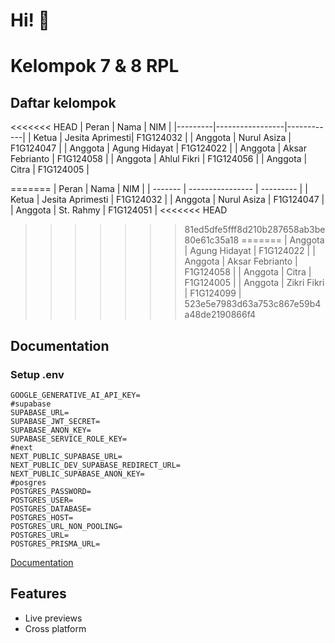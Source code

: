 # Hi! 👋

# Kelompok 7 & 8 RPL

## Daftar kelompok

<<<<<<< HEAD
| Peran   | Nama            | NIM        |
|---------|-----------------|------------|
| Ketua   | Jesita Aprimesti| F1G124032  |
| Anggota | Nurul Asiza     | F1G124047  |
| Anggota | Agung Hidayat   | F1G124022  |
| Anggota | Aksar Febrianto | F1G124058  |
| Anggota | Ahlul Fikri     | F1G124056  |
| Anggota | Citra           | F1G124005  |

=======
| Peran   | Nama             | NIM       |
| ------- | ---------------- | --------- |
| Ketua   | Jesita Aprimesti | F1G124032 |
| Anggota | Nurul Asiza      | F1G124047 |
| Anggota | St. Rahmy        | F1G124051 |
<<<<<<< HEAD
>>>>>>> 81ed5dfe5fff8d210b287658ab3be80e61c35a18
=======
| Anggota | Agung Hidayat    | F1G124022 |
| Anggota | Aksar Febrianto  | F1G124058 |
| Anggota | Citra            | F1G124005 |
| Anggota | Zikri Fikri      | F1G124099 |
>>>>>>> 523e5e7983d63a753c867e59b4a48de2190866f4

## Documentation
### Setup .env
```
GOOGLE_GENERATIVE_AI_API_KEY=
#supabase
SUPABASE_URL=
SUPABASE_JWT_SECRET=
SUPABASE_ANON_KEY=
SUPABASE_SERVICE_ROLE_KEY=
#next
NEXT_PUBLIC_SUPABASE_URL=
NEXT_PUBLIC_DEV_SUPABASE_REDIRECT_URL=
NEXT_PUBLIC_SUPABASE_ANON_KEY=
#posgres
POSTGRES_PASSWORD=
POSTGRES_USER=
POSTGRES_DATABASE=
POSTGRES_HOST=
POSTGRES_URL_NON_POOLING=
POSTGRES_URL=
POSTGRES_PRISMA_URL=
```
[Documentation](https://github.com/zikrifikri21/kelompok8-ilkom24)

## Features
- Live previews
- Cross platform
